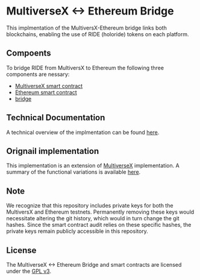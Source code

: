 # MultiverseX <-> Ethereum Bridge

This implmentation of the MultiversX-Ethereum bridge links both blockchains, enabling the use of RIDE (holoride) tokens on each platform.

## Compoents
To bridge RIDE from MultiversX to Ethereum the following three components are nessary:
- [MultiverseX smart contract](rs/README.md)
- [Ethereum smart contract](sol/README.md)
- [bridge](bridge)

## Technical Documentation
A technical overview of the implmentation can be found [here](docs/tech_docs.md).

## Orignail implementation
This implementation is an extension of [MultiverseX](https://github.com/multiversx/mx-bridge-eth-go) implementation. A summary of the functional variations is available [here](CHANGES).

## Note
We recognize that this repository includes private keys for both the MultiversX and Ethereum testnets. Permanently removing these keys would necessitate altering the git history, which would in turn change the git hashes. Since the smart contract audit relies on these specific hashes, the private keys remain publicly accessible in this repository.

## License
The MultiverseX <-> Ethereum Bridge and smart contracts are licensed under the [GPL v3](LICENSE).
